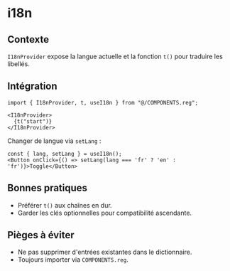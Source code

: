# i18n

## Contexte
`I18nProvider` expose la langue actuelle et la fonction `t()` pour traduire les libellés.

## Intégration
```tsx
import { I18nProvider, t, useI18n } from "@/COMPONENTS.reg";

<I18nProvider>
  {t("start")}
</I18nProvider>
```
Changer de langue via `setLang` :
```tsx
const { lang, setLang } = useI18n();
<Button onClick={() => setLang(lang === 'fr' ? 'en' : 'fr')}>Toggle</Button>
```

## Bonnes pratiques
- Préférer `t()` aux chaînes en dur.
- Garder les clés optionnelles pour compatibilité ascendante.

## Pièges à éviter
- Ne pas supprimer d'entrées existantes dans le dictionnaire.
- Toujours importer via `COMPONENTS.reg`.

